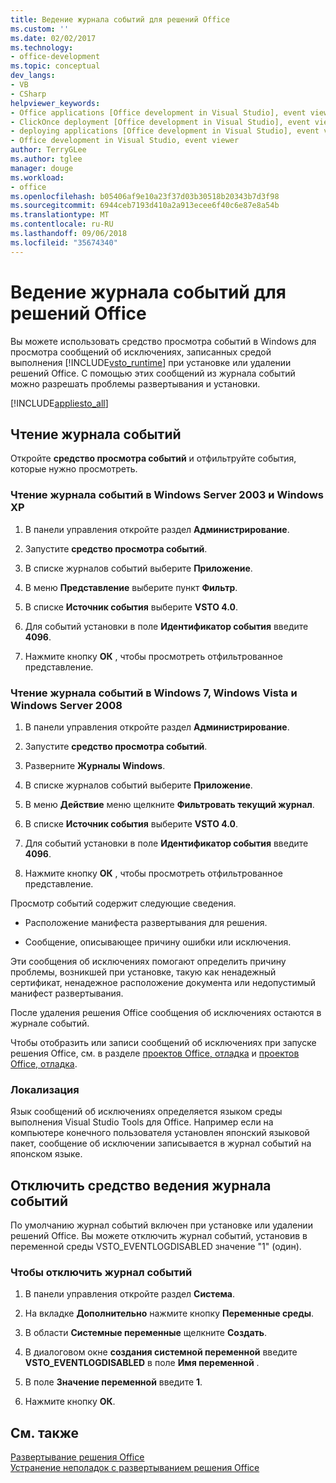```yaml
---
title: Ведение журнала событий для решений Office
ms.custom: ''
ms.date: 02/02/2017
ms.technology:
- office-development
ms.topic: conceptual
dev_langs:
- VB
- CSharp
helpviewer_keywords:
- Office applications [Office development in Visual Studio], event viewer
- ClickOnce deployment [Office development in Visual Studio], event viewer
- deploying applications [Office development in Visual Studio], event viewer
- Office development in Visual Studio, event viewer
author: TerryGLee
ms.author: tglee
manager: douge
ms.workload:
- office
ms.openlocfilehash: b05406af9e10a23f37d03b30518b20343b7d3f98
ms.sourcegitcommit: 6944ceb7193d410a2a913ecee6f40c6e87e8a54b
ms.translationtype: MT
ms.contentlocale: ru-RU
ms.lasthandoff: 09/06/2018
ms.locfileid: "35674340"
---
```

# <a name="event-logging-for-office-solutions"></a>Ведение журнала событий для решений Office
  Вы можете использовать средство просмотра событий в Windows для просмотра сообщений об исключениях, записанных средой выполнения [!INCLUDE[vsto_runtime](../vsto/includes/vsto-runtime-md.md)] при установке или удалении решений Office. С помощью этих сообщений из журнала событий можно разрешать проблемы развертывания и установки.  
  
 [!INCLUDE[appliesto_all](../vsto/includes/appliesto-all-md.md)]  
  
## <a name="read-the-event-log"></a>Чтение журнала событий  
 Откройте **средство просмотра событий** и отфильтруйте события, которые нужно просмотреть.  
  
### <a name="to-read-the-event-log-in-windows-server-2003-and-windows-xp"></a>Чтение журнала событий в Windows Server 2003 и Windows XP  
  
1.  В панели управления откройте раздел **Администрирование**.  
  
2.  Запустите **средство просмотра событий**.  
  
3.  В списке журналов событий выберите **Приложение**.  
  
4.  В меню **Представление** выберите пункт **Фильтр**.  
  
5.  В списке **Источник события** выберите **VSTO 4.0**.  
  
6.  Для событий установки в поле **Идентификатор события** введите **4096**.  
  
7.  Нажмите кнопку **ОК** , чтобы просмотреть отфильтрованное представление.  
  
### <a name="to-read-the-event-log-in-windows-7-windows-vista-and-windows-server-2008"></a>Чтение журнала событий в Windows 7, Windows Vista и Windows Server 2008  
  
1.  В панели управления откройте раздел **Администрирование**.  
  
2.  Запустите **средство просмотра событий**.  
  
3.  Разверните **Журналы Windows**.  
  
4.  В списке журналов событий выберите **Приложение**.  
  
5.  В меню **Действие** меню щелкните **Фильтровать текущий журнал**.  
  
6.  В списке **Источник события** выберите **VSTO 4.0**.  
  
7.  Для событий установки в поле **Идентификатор события** введите **4096**.  
  
8.  Нажмите кнопку **ОК** , чтобы просмотреть отфильтрованное представление.  
  
 Просмотр событий содержит следующие сведения.  
  
-   Расположение манифеста развертывания для решения.  
  
-   Сообщение, описывающее причину ошибки или исключения.  
  
 Эти сообщения об исключениях помогают определить причину проблемы, возникшей при установке, такую как ненадежный сертификат, ненадежное расположение документа или недопустимый манифест развертывания.  
  
 После удаления решения Office сообщения об исключениях остаются в журнале событий.  
  
 Чтобы отобразить или записи сообщений об исключениях при запуске решения Office, см. в разделе [проектов Office, отладка](../vsto/debugging-office-projects.md) и [проектов Office, отладка](../vsto/debugging-office-projects.md).  
  
### <a name="localization"></a>Локализация  
 Язык сообщений об исключениях определяется языком среды выполнения Visual Studio Tools для Office. Например если на компьютере конечного пользователя установлен японский языковой пакет, сообщение об исключении записывается в журнал событий на японском языке.  
  
## <a name="disable-the-event-logger"></a>Отключить средство ведения журнала событий  
 По умолчанию журнал событий включен при установке или удалении решений Office. Вы можете отключить журнал событий, установив в переменной среды VSTO_EVENTLOGDISABLED значение "1" (один).  
  
### <a name="to-disable-the-event-log"></a>Чтобы отключить журнал событий  
  
1.  В панели управления откройте раздел **Система**.  
  
2.  На вкладке **Дополнительно** нажмите кнопку **Переменные среды**.  
  
3.  В области **Системные переменные** щелкните **Создать**.  
  
4.  В диалоговом окне **создания системной переменной** введите **VSTO_EVENTLOGDISABLED** в поле **Имя переменной** .  
  
5.  В поле **Значение переменной** введите **1**.  
  
6.  Нажмите кнопку **ОК**.  
  
## <a name="see-also"></a>См. также  
 [Развертывание решения Office](../vsto/deploying-an-office-solution.md)   
 [Устранение неполадок с развертыванием решения Office](../vsto/troubleshooting-office-solution-deployment.md)  
  
  